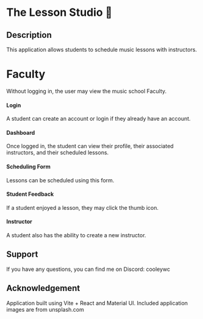 # The Lesson Studio :musical_note:

## Description

This application allows students to schedule music lessons with instructors.

# Faculty

Without logging in, the user may view the music school Faculty.

#### Login

A student can create an account or login if they already have an account.

#### Dashboard

Once logged in, the student can view their profile, their associated instructors, and their scheduled lessons.

#### Scheduling Form

Lessons can be scheduled using this form.

#### Student Feedback

If a student enjoyed a lesson, they may click the thumb icon.

#### Instructor

A student also has the ability to create a new instructor.

## Support

If you have any questions, you can find me on Discord: cooleywc

## Acknowledgement

Application built using Vite + React and Material UI. Included application images are from unsplash.com
